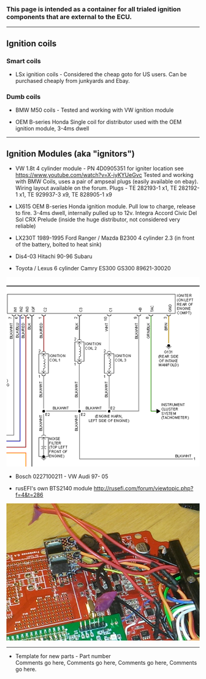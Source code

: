 ### This page is intended as a container for all trialed ignition components that are external to the ECU. 

---

## Ignition coils 
### Smart coils
* LSx ignition coils - Considered the cheap goto for US users. Can be purchased cheaply from junkyards and Ebay.

### Dumb coils
* BMW M50 coils - Tested and working with VW ignition module

* OEM B-series Honda Single coil for distributor used with the OEM ignition module, 3-4ms dwell

---

## Ignition Modules (aka "ignitors")
* VW 1.8t 4 cylinder module - PN 4D0905351  for igniter location see https://www.youtube.com/watch?v=X-iyKYUeGvc
Tested and working with BMW Coils, uses a pair of ampseal plugs (easily available on ebay). Wiring layout available on the forum. 
Plugs - TE 282193-1 x1, TE 282192-1 x1, TE 929937-3 x9, TE 828905-1 x9

* LX615 OEM B-series Honda ignition module. Pull low to charge, release to fire. 3-4ms dwell, internally pulled up to 12v. Integra Accord Civic Del Sol CRX Prelude (inside the huge distributor, not considered very reliable)

* LX230T 1989-1995 Ford Ranger / Mazda	B2300 4 cylinder 2.3 (in front of the battery, bolted to heat sink)

* Dis4-03 Hitachi 90-96 Subaru 

* Toyota / Lexus 6 cylinder Camry ES300 GS300 89621-30020

![x](oem_docs/Toyota/GS300_2001_igniter.png)

* Bosch 0227100211 - VW Audi 97- 05

* rusEFI's own BTS2140 module http://rusefi.com/forum/viewtopic.php?f=4&t=286

![BTS2140 module](Images/BTS2140_breakout.jpg)

---

* Template for new parts - Part number  
Comments go here, Comments go here, Comments go here, Comments go here.
